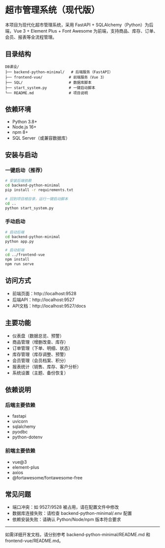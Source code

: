 # 超市管理系统（现代版）

本项目为现代化超市管理系统，采用 FastAPI + SQLAlchemy（Python）为后端，Vue 3 + Element Plus + Font Awesome 为前端，支持商品、库存、订单、会员、报表等全流程管理。

## 目录结构
```
DB课设/
├── backend-python-minimal/   # 后端服务（FastAPI）
├── frontend-vue/            # 前端服务（Vue 3）
├── SQL/                     # 数据库脚本
├── start_system.py          # 一键启动脚本
└── README.md                # 项目说明
```

## 依赖环境
- Python 3.8+
- Node.js 16+
- npm 8+
- SQL Server（或兼容数据库）

## 安装与启动

### 一键启动（推荐）
```bash
# 安装后端依赖
cd backend-python-minimal
pip install -r requirements.txt

# 回到项目根目录，运行一键启动脚本
cd ..
python start_system.py
```

### 手动启动
```bash
# 启动后端
cd backend-python-minimal
python app.py

# 启动前端
cd ../frontend-vue
npm install
npm run serve
```

## 访问方式
- 前端页面：http://localhost:9528
- 后端API：http://localhost:9527
- API文档：http://localhost:9527/docs

## 主要功能
- 仪表盘（数据总览、预警）
- 商品管理（增删改查、库存）
- 订单管理（下单、明细、状态）
- 库存管理（库存调整、预警）
- 会员管理（会员档案、积分）
- 报表统计（销售、库存、客户分析）
- 系统设置（主题、备份恢复）

## 依赖说明
### 后端主要依赖
- fastapi
- uvicorn
- sqlalchemy
- pyodbc
- python-dotenv

### 前端主要依赖
- vue@3
- element-plus
- axios
- @fortawesome/fontawesome-free

## 常见问题
- 端口冲突：如 9527/9528 被占用，请在配置文件中修改
- 数据库连接失败：请检查 backend-python-minimal/.env 配置
- 依赖安装失败：请确认 Python/Node/npm 版本符合要求

---
如需详细开发文档，请分别参考 backend-python-minimal/README.md 和 frontend-vue/README.md。 